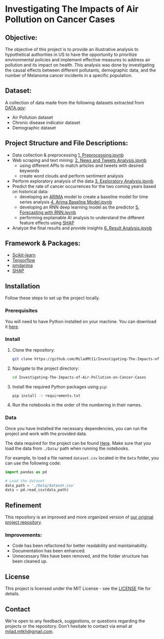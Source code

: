 # Investigating The Impacts of Air Pollution on Cancer Cases

## Objective:
The objective of this project is to provide an illustrative analysis to hypothetical authorities in US to have the opportunity to prioritize environmental policies and implement effective measures to address air pollution and its impact on health. This analysis was done by investigating the causal effects between different pollutants, demographic data, and the number of Melanoma cancer incidents in a specific population.

## Dataset:
A collection of data made from the following datasets extracted from [DATA.gov](https://data.gov/):
* Air Pollution dataset
* Chronic disease indicator dataset
* Demographic dataset

## Project Structure and File Descriptions:
* Data collection & preprocessing [1. Preprocessing.ipynb](https://github.com/MiladMt11/Investigating-The-Impacts-of-Air-Pollution-on-Cancer-Cases/blob/9d3470a39f04b5059e2692afca616679485a5d2f/1.%20Preprocessing.ipynb)
* Web scraping and text mining: [2. News and Tweets Analysis.ipynb](https://github.com/MiladMt11/Investigating-The-Impacts-of-Air-Pollution-on-Cancer-Cases/blob/940f072729e2f6579bea846be6714cfd13f61874/2.%20News%20and%20Tweets%20Analysis.ipynb)
  - using different APIs to match articles and tweets with desired keywords
  - create word clouds and perform sentiment analysis
* Perform exploratory analysis of the data [3. Exploratory Analysis.ipynb](https://github.com/MiladMt11/Investigating-The-Impacts-of-Air-Pollution-on-Cancer-Cases/blob/940f072729e2f6579bea846be6714cfd13f61874/3.%20Exploratory%20Analysis.ipynb)
* Predict the rate of cancer occurrences for the two coming years based on historical data:
  - developing an [ARIMA](https://en.wikipedia.org/wiki/Autoregressive_integrated_moving_average) model to create a baseline model for time series analysis [4. Arima Baseline Model.ipynb](https://github.com/MiladMt11/Investigating-The-Impacts-of-Air-Pollution-on-Cancer-Cases/blob/940f072729e2f6579bea846be6714cfd13f61874/4.%20Arima%20Baseline%20Model.ipynb)
  - developing an RNN deep learning model as the predictor [5. Forecasting with RNN.ipynb](https://github.com/MiladMt11/Investigating-The-Impacts-of-Air-Pollution-on-Cancer-Cases/blob/940f072729e2f6579bea846be6714cfd13f61874/5.%20Forecasting%20with%20RNN.ipynb)
  - performing explainable AI analysis to understand the different feature effects using [SHAP](https://shap.readthedocs.io/en/latest/)
* Analyze the final results and provide insights [6. Result Analysis.ipynb](https://github.com/MiladMt11/Investigating-The-Impacts-of-Air-Pollution-on-Cancer-Cases/blob/940f072729e2f6579bea846be6714cfd13f61874/4.%20Arima%20Baseline%20Model.ipynb)

## Framework & Packages:
* [Scikit-learn](https://scikit-learn.org/stable/index.html)
* [Tensorflow](https://www.tensorflow.org/)
* [pmdarima](https://pypi.org/project/pmdarima/)
* [SHAP](https://shap.readthedocs.io/en/latest/index.html)

## Installation

Follow these steps to set up the project locally.

### Prerequisites

You will need to have Python installed on your machine. You can download it [here](https://www.python.org/downloads/).

### Install

1. Clone the repository:

    ```bash
    git clone https://github.com/MiladMt11/Investigating-The-Impacts-of-Air-Pollution-on-Cancer-Cases.git
    ```

2. Navigate to the project directory:

    ```bash
    cd Investigating-The-Impacts-of-Air-Pollution-on-Cancer-Cases
    ```

3. Install the required Python packages using `pip`:

    ```bash
    pip install -r requirements.txt
    ```

4. Run the notebooks in the order of the numbering in their names.

### Data

Once you have installed the necessary dependencies, you can run the project and work with the provided data.

The data required for the project can be found [Here](https://drive.google.com/drive/folders/1OTlH8BLThDNz2_YFmtk0xTr2xuT67Ll5?usp=drive_link). Make sure that you load the data from `./Data/` path when running the notebooks.

For example, to load a file named `dataset.csv` located in the `Data` folder, you can use the following code:

```python
import pandas as pd

# Load the dataset
data_path = './Data/dataset.csv'
data = pd.read_csv(data_path)
```

## Refinement

This repository is an improved and more organized version of [our original project repository](https://github.com/MiladMt11/ABA-Spring2023). 

### Improvements:
- Code has been refactored for better readability and maintainability.
- Documentation has been enhanced.
- Unnecessary files have been removed, and the folder structure has been cleaned up.

## License

This project is licensed under the MIT License - see the [LICENSE](./LICENSE) file for details.

## Contact
We're open to any feedback, suggestions, or questions regarding the projects or the repository. Don't hesitate to contact via email at milad.mtkh@gmail.com.
